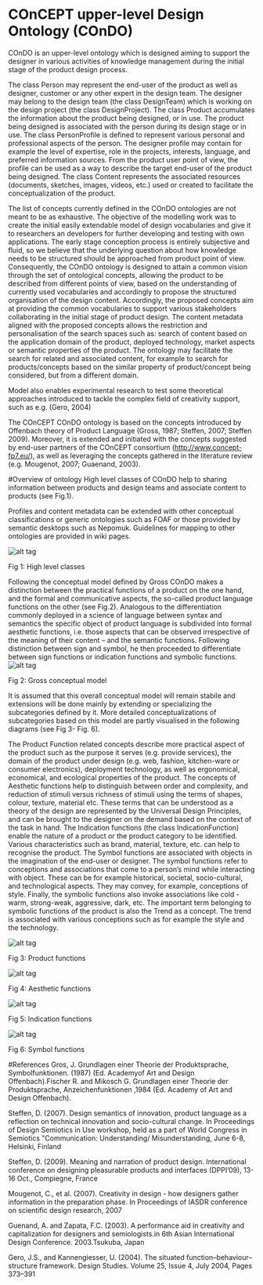 # COnCEPT upper-level Design Ontology (COnDO)
COnDO is an upper-level ontology which is designed aiming to support the designer in various activities of knowledge management during the initial stage of the product design process.

The class Person may represent the end-user of the product as well as designer, customer or any other expert in the design team. The designer may belong to the design team (the class DesignTeam) which is working on the design project (the class DesignProject). The class Product accumulates the information about the product being designed, or in use. The product being designed is associated with the person during its design stage or in use. The class PersonProfile is defined to represent various personal and professional aspects of the person. The designer profile may contain for example the level of expertise, role in the projects, interests, language, and preferred information sources. From the product user point of view, the profile can be used as a way to describe the target end-user of the product being designed. The class Content represents the associated resources (documents, sketches, images, videos, etc.) used or created to facilitate the conceptualization of the product.

The list of concepts currently defined in the COnDO ontologies are not meant to be as exhaustive. The objective of the modelling work was to create the initial easily extendable model of design vocabularies and give it to researchers an developers for further developing and testing with own applications.
The early stage conception process is entirely subjective and fluid, so we believe that the underlying question about how knowledge needs to be structured should be approached from product point of view. Consequently, the COnDO ontology is designed to attain a common vision through the set of ontological concepts, allowing the product to be described from different points of view, based on the understanding of currently used vocabularies and accordingly to propose the structured organisation of the design content. Accordingly, the proposed concepts aim at providing the common vocabularies to support various stakeholders collaborating in the initial stage of product design. The content metadata aligned with the proposed concepts allows the restriction and personalisation of the search spaces such as: search of content based on the application domain of the product, deployed technology, market aspects or semantic properties of the product. The ontology may facilitate the search for related and associated content, for example to search for products/concepts based on the similar property of product/concept being considered, but from a different domain.

Model also enables experimental research to test some theoretical approaches introduced to tackle the complex field of creativity support, such as e.g. (Gero, 2004) 

The COnCEPT COnDO ontology is based on the concepts introduced by Offenbach theory of Product Language (Gross, 1987; Steffen, 2007; Steffen 2009). Moreover, it is extended and initiated with the concepts suggested by end-user partners of the COnCEPT consortium (http://www.concept-fp7.eu/), as well as leveraging the concepts gathered in the literature review (e.g. Mougenot, 2007; Guaenand, 2003).

#Overview of ontology
High level classes of COnDO help to sharing information between products and design teams and associate content to products (see Fig.1). 

Profiles and content metadata can be extended with other conceptual classifications or generic ontologies such as FOAF or those provided by semantic desktops such as Nepomuk. Guidelines for mapping to other ontologies are provided in wiki pages. 

![alt tag](https://raw.githubusercontent.com/OntoRep/COnCEPT/master/COnDO%20high%20level%20classes.png)

Fig 1: High level classes

Following the conceptual model defined by Gross COnDO makes a distinction between the practical functions of a product on the one hand, and the formal and communicative aspects, the so-called product language functions on the other (see Fig.2). Analogous to the differentiation commonly deployed in a science of language between syntax and semantics the specific object of product language is subdivided into formal aesthetic functions, i.e. those aspects that can be observed irrespective of the meaning of their content – and the semantic functions. Following distinction between sign and symbol, he then proceeded to differentiate between sign functions or indication functions and symbolic functions. 
![alt tag](https://raw.githubusercontent.com/OntoRep/COnCEPT/master/Gross%20prduct%20language.png)

Fig 2: Gross conceptual model

It is assumed that this overall conceptual model will remain stabile and extensions will be done mainly by extending or specializing the subcategories defined by it. More detailed conceptualizations of subcategories based on this model are partly visualised in the following diagrams (see Fig 3- Fig. 6).

The Product Function related concepts describe more practical aspect of the product such as the purpose it serves (e.g. provide services), the domain of the product under design (e.g. web, fashion, kitchen-ware or consumer electronics), deployment technology, as well as ergonomical, economical, and ecological properties of the product. 
The concepts of Aesthetic functions help to distinguish between order and complexity, and reduction of stimuli versus richness of stimuli using the terms of shapes, colour, texture, material etc. These terms that can be understood as a theory of the design are represented by the Universal Design Principles, and can be brought to the designer on the demand based on the context of the task in hand. The Indication functions (the class IndicationFunction) enable the nature of a product or the product category to be identified. Various characteristics such as brand, material, texture, etc. can help to recognise the product.
The Symbol functions are associated with objects in the imagination of the end-user or designer. The symbol functions refer to conceptions and associations that come to a person’s mind while interacting with object. These can be for example historical, societal, socio-cultural, and technological aspects. They may convey, for example, conceptions of style. 
Finally, the symbolic functions also invoke associations like cold - warm, strong-weak, aggressive, dark, etc. The important term belonging to symbolic functions of the product is also the Trend as a concept. The trend is associated with various conceptions such as for example the style and the technology.   

![alt tag](https://raw.githubusercontent.com/OntoRep/COnCEPT/master/Product%20functions.png)

Fig 3: Product functions

![alt tag](https://raw.githubusercontent.com/OntoRep/COnCEPT/master/Aesthetic%20functions.png)

Fig 4: Aesthetic functions

![alt tag](https://raw.githubusercontent.com/OntoRep/COnCEPT/master/Indication%20functions.png)

Fig 5: Indication functions

![alt tag](https://raw.githubusercontent.com/OntoRep/COnCEPT/master/Symbol%20functions.png)

Fig 6: Symbol functions

#References
Gros, J. Grundlagen einer Theorie der Produktsprache, Symbolfunktionen. (1987) (Ed. Academyof Art and Design Offenbach).Fischer R. and Mikosch G. Grundlagen einer Theorie der Produktsprache, Anzeichenfunktionen ,1984 (Ed. Academy of Art and Design Offenbach).

Steffen, D. (2007). Design semantics of innovation, product language as a reflection on technical innovation and socio-cultural change. In Proceedings of Design Semiotics in Use workshop, held as a part of World Congress in Semiotics "Communication: Understanding/ Misunderstanding, June 6-8, Helsinki, Finland

Steffen, D. (2009). Meaning and narration of product design. International conference on designing pleasurable products and interfaces (DPPI’09), 13-16 Oct., Compiegne, France

Mougenot, C., et al. (2007). Creativity in design - how designers gather information in the preparation phase. In Proceedings of IASDR conference on scientific design research, 2007

Guenand, A. and Zapata, F.C. (2003). A performance aid in creativity and capitalization for designers and semiologists.in 6th Asian International Design Conference. 2003.Tsukuba, Japan

Gero, J.S., and Kannengiesser, U. (2004). The situated function–behaviour– structure framework. Design Studies. Volume 25, Issue 4, July 2004, Pages 373–391



